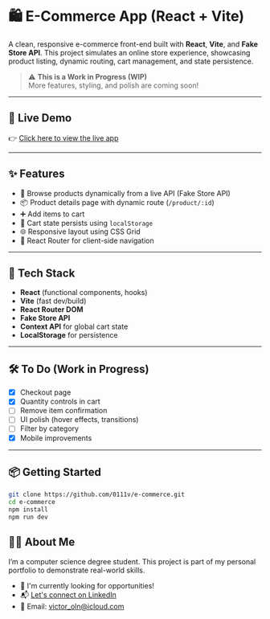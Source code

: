 
# 🛍️ E-Commerce App (React + Vite)

A clean, responsive e-commerce front-end built with **React**, **Vite**, and **Fake Store API**. This project simulates an online store experience, showcasing product listing, dynamic routing, cart management, and state persistence.

> ⚠️ **This is a Work in Progress (WIP)**  
> More features, styling, and polish are coming soon!

---

## 🚀 Live Demo

👉 [Click here to view the live app](https://0111v.github.io/e-commerce)

---

## ✨ Features

- 🛒 Browse products dynamically from a live API (Fake Store API)
- 📦 Product details page with dynamic route (`/product/:id`)
- ➕ Add items to cart
- 🔁 Cart state persists using `localStorage`
- 🌐 Responsive layout using CSS Grid
- 🔄 React Router for client-side navigation

---

## 🧠 Tech Stack

- **React** (functional components, hooks)
- **Vite** (fast dev/build)
- **React Router DOM**
- **Fake Store API**
- **Context API** for global cart state
- **LocalStorage** for persistence

---

## 🛠️ To Do (Work in Progress)

- [x] Checkout page  
- [x] Quantity controls in cart  
- [ ] Remove item confirmation  
- [ ] UI polish (hover effects, transitions)  
- [ ] Filter by category  
- [x] Mobile improvements

---

## 📦 Getting Started

```bash
git clone https://github.com/0111v/e-commerce.git
cd e-commerce
npm install
npm run dev
```



## 🧑‍💻 About Me

I’m a computer science degree student. This project is part of my personal portfolio to demonstrate real-world skills.

- 💼 I'm currently looking for opportunities!
- 📬 [Let's connect on LinkedIn](https://www.linkedin.com/in/victor-oliveira-855844249/)
- 📧 Email: victor_oln@icloud.com

